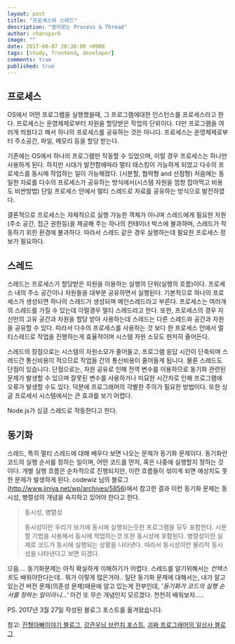 ```yaml
---
layout: post
title: "프로세스와 스레드"
description: "영어로는 Process & Thread"
author: chanspark
image: ""
date: 2017-08-07 20:30:00 +0900
tags: [study, frontend, developer]
comments: true
published: true
---
```


## 프로세스

OS에서 어떤 프로그램을 실행했을때, 그 프로그램에대한 인스턴스를 프로세스라고 한다. 프로세스는 운영체제로부터 자원을 할당받은 작업의 단위이다. 다만 프로그램을 여러개 띄웠다고 해서 하나의 프로세스를 공유하는 것은 아니다. 프로세스는 운영체제로부터 주소공간, 파일, 메모리 등을 할당 받는다. 

기존에는 OS에서 하나의 프로그램만 작동할 수 있었으며, 이럴 경우 프로세스는 하나만 사용하게 된다. 하지만 시대가 발전함에따라 멀티 태스킹이 가능하게 되었고 다수의 프로세스를 동시에 작업하는 일이 가능해졌다. (시분할, 협력형 and 선점형) 처음에는 동일한 자료를 다수의 프로세스가 공유하는 방식에서(시스템 자원을 엄청 잡아먹고 비용도 비싼방법) 단일 프로세스 안에서 멀티 스레드로 자료를 공유하는 방식으로 발전하였다. 

결론적으로 프로세스는 자체적으로 실행 가능한 객체가 아니며 스레드에게 필요한 자원(주소 공간, 접근 권한등)을 제공해 주는 하나의 컨테이너 박스에 불과하며, 스레드가 작동하기 위한 환경에 불과하다. 따라서 스레드 같은 경우 실행하는데 필요한 프로세스 정보가 필요하다.

## 스레드 
스레드는 프로세스가 할당받은 자원을 이용하는 실행의 단위(실행의 흐름)이다. 프로세스 내의 주소 공간이나 자원들을 대부분 공유하면서 실행된다. 기본적으로 하나의 프로세스가 생성되면 하나의 스레드가 생성되며 메인스레드라고 부른다. 프로세스는 여러개의 스레드를 가질 수 있는데 이럴경우 멀티 스레드라고 한다. 또한, 프로세스의 경우 자신만의 고유 공간과 자원을 할당 받아 사용하는데 스레드는 다른 스레드와 공간과 자원을 공유할 수 있다. 따라서 다수의 프로세스를 사용하는 것 보다 한 프로세스 안에서 멀티스레드로 작업을 진행하는게 효율적이며 시스템 자원 소모도 현저히 줄어든다. 

스레드의 장점으로는 시스템의 자원소모가 줄어들고, 프로그램 응답 시간이 단축되며 스레드간 통신비용이 적으므로 작업들 간의 통신비용이 줄어들게 됩니다. 물론 스레드도 단점이 있습니다. 단점으로는, 자원 공유로 인해 전역 변수를 이용하므로 동기화 관련된 문제가 발생할 수 있으며 잘못된 변수를 사용하거나 미묘한 시간차로 인해 프로그램에 오류가 발생할 수도 있다. 덕분에 프로그래머의 각별한 주의가 필요한 방법이다. 또한 싱글 프로세서 시스템에서는 큰 효과를 보기 어렵다. 

Node.js가 싱글 스레드로 작동한다고 한다.

## 동기화
스레드, 특히 멀티 스레드에 대해 배우다 보면 나오는 문제가 동기화 문제이다. 동기화란 코드의 실행 순서를 정하는 일이며, 어떤 코드를 먼저, 혹은 나중에 실행할지 정하는 것이다. 개별 실행 흐름은 순차적으로 진행되지만, 이런 흐름들이 섞이게 되면 예상치도 못한 문제가 발생하게 된다. codewiz 님의 블로그(http://www.jiniya.net/wp/archives/5856)에서 참고한 결과 이런 동기화 문제는 동시성, 병렬성의 개념을 숙지하고 있어야 한다고 한다. 

> 동시성, 병렬성
> 
> 동시성이란 우리가 보기에 동시에 실행되는듯한 프로그램을 모두 포함한다. 시분할 기법을 사용해서 동시에 작업하는것 또한 동시성에 포함된다. 병렬성이란 실제로 코드가 동시에 실행되는 상황을 나타낸다. 따라서 동시성이란 물리적 동시성을 나타낸다고 보면 되겠다.

으음.... 동기화문제는 아직 확실하게 이해하기가 어렵다. 스레드를 알기위해서는 *컨텍스트*도 배워야한다는데.. 뭐가 이렇게 많은거야.. 일단 동기화 문제에 대해서는, 내가 알고있는건 버전 문제(의존성 문제)때문에 알고 있는게 전부인데, *'동기화가 코드의 실행 순서를 정하는 일이라니...'* 이건 또 무슨 개념인지 모르겠다. 천천히 배워보자.....

PS. 2017년 3월 27일 작성된 블로그 포스트를 옮겨왔습니다.

참고: 
[진형아빠이야기 블로그](http://ralf79.tistory.com/34), 
[강관우님 브런치 포스트](https://brunch.co.kr/@kd4/3), 
[괴짜 프로그래머의 일상사 블로그](http://www.jiniya.net/wp/archives/5856)








